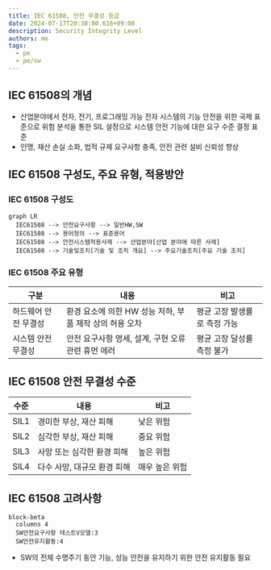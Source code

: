 ```yaml
---
title: IEC 61508, 안전 무결성 등급
date: 2024-07-17T20:38:00.616+09:00
description: Security Integrity Level
authors: me
tags:
  - pe
  - pe/sw
---
```


## IEC 61508의 개념

- 산업분야에서 전자, 전기, 프로그래밍 가능 전자 시스템의 기능 안전을 위한 국제 표준으로 위험 분석을 통한 SIL 설정으로 시스템 안전 기능에 대한 요구 수준 결정 표준
- 인명, 재산 손실 소화, 법적 규제 요구사항 충족, 안전 관련 설비 신뢰성 향상

## IEC 61508 구성도, 주요 유형, 적용방안

### IEC 61508 구성도

```mermaid
graph LR
  IEC61508 --> 안전요구사항 --> 일반HW,SW
  IEC61508 --> 용어정의 --> 표준용어
  IEC61508 --> 안전시스템적용사례 --> 산업분야[산업 분야에 따른 사례]
  IEC61508 --> 기술및조치[기술 및 조치 개요] --> 주요기술조치[주요 기술 조치]
```

### IEC 61508 주요 유형

| 구분 | 내용 | 비고 |
| --- | --- | --- |
| 하드웨어 안전 무결성 | 환경 요소에 의한 HW 성능 저하, 부품 제작 상의 허용 오차 | 평균 고장 발생률로 측정 가능 |
| 시스템 안전 무결성 | 안전 요구사항 명세, 설계, 구현 오류 관련 휴먼 에러 | 평균 고장  달성률 측정 불가 |

## IEC 61508 안전 무결성 수준

| 수준 | 내용 | 비고 |
| --- | --- | --- |
| SIL1 | 경미한 부상, 재산 피해 | 낮은 위험 |
| SIL2 | 심각한 부상, 재산 피해 | 중요 위험 |
| SIL3 | 사망 또는 심각한 환경 피해 | 높은 위험 |
| SIL4 | 다수 사망, 대규모 환경 피해 | 매우 높은 위험 |

## IEC 61508 고려사항

```mermaid
block-beta
  columns 4
  SW안전요구사항 테스트V모델:3
  SW안전유지활동:4
```

- SW의 전체 수명주기 동안 기능, 성능 안전을 유지하기 위한 안전 유지활동 필요
